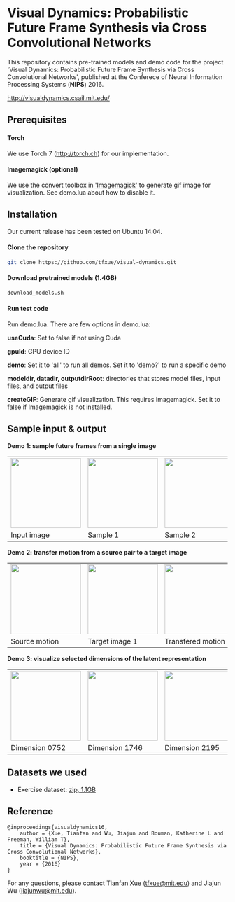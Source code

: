 #  Visual Dynamics: Probabilistic Future Frame Synthesis via Cross Convolutional Networks

This repository contains pre-trained models and demo code for the project 'Visual Dynamics: Probabilistic Future Frame Synthesis via Cross Convolutional Networks', published at the Conferece of Neural Information Processing Systems (**NIPS**) 2016.

http://visualdynamics.csail.mit.edu/

## Prerequisites

#### Torch
We use Torch 7 (http://torch.ch) for our implementation.

#### Imagemagick (optional)
We use the convert toolbox in ['Imagemagick'](http://www.imagemagick.com/) to generate gif image for visualization. See demo.lua about how to disable it.

## Installation
Our current release has been tested on Ubuntu 14.04.

#### Clone the repository
```sh
git clone https://github.com/tfxue/visual-dynamics.git
```
#### Download pretrained models (1.4GB) 
```sh
download_models.sh
``` 

#### Run test code

Run demo.lua. There are few options in demo.lua:

**useCuda**: Set to false if not using Cuda

**gpuId**: GPU device ID

**demo**: Set it to 'all' to run all demos. Set it to 'demo?' to run a specific demo

**modeldir, datadir, outputdirRoot**: directories that stores model files, input files, and output files

**createGIF**: Generate gif visualization. This requires Imagemagick. Set it to false if Imagemagick is not installed.


## Sample input & output

**Demo 1: sample future frames from a single image**
<table>
<tr>
<td><img src="http://visualdynamics.csail.mit.edu/repo/output/demo1/input.png" height="160"></td>
<td><img src="http://visualdynamics.csail.mit.edu/repo/output/demo1/sample_1.gif" height="160"></td>
<td><img src="http://visualdynamics.csail.mit.edu/repo/output/demo1/sample_2.gif" height="160"></td>
<td><img src="http://visualdynamics.csail.mit.edu/repo/output/demo1/sample_3.gif" height="160"></td>
</tr>
<tr>
<td> Input image </td>
<td> Sample 1 </td>
<td> Sample 2</td>
<td> Sample 3 </td>
</tr>
</table>

**Demo 2: transfer motion from a source pair to a target image**
<table>
<tr>
<td><img src="http://visualdynamics.csail.mit.edu/repo/output/demo2/source.gif" height="160"></td>
<td><img src="http://visualdynamics.csail.mit.edu/repo/output/demo2/target1_im1.png" height="160"></td>
<td><img src="http://visualdynamics.csail.mit.edu/repo/output/demo2/target1.gif" height="160"></td>
<td><img src="http://visualdynamics.csail.mit.edu/repo/output/demo2/target2_im1.png" height="160"></td>
<td><img src="http://visualdynamics.csail.mit.edu/repo/output/demo2/target2.gif" height="160"></td>
</tr>
<tr>
<td> Source motion </td>
<td> Target image 1 </td>
<td> Transfered motion </td>
<td> Target image 2 </td>
<td> Transfered motion </td>
</tr>
</table>

**Demo 3: visualize selected dimensions of the latent representation**
<table>
<tr>
<td><img src="http://visualdynamics.csail.mit.edu/repo/output/demo3/out_newz_dim0752.gif" height="160"></td>
<td><img src="http://visualdynamics.csail.mit.edu/repo/output/demo3/out_newz_dim1746.gif" height="160"></td>
<td><img src="http://visualdynamics.csail.mit.edu/repo/output/demo3/out_newz_dim2195.gif" height="160"></td>
</tr>
<tr>
<td> Dimension 0752 </td>
<td> Dimension 1746 </td>
<td> Dimension 2195 </td>
</tr>
</table>

## Datasets we used

- Exercise dataset: [zip, 1.1GB](http://visualdynamics.csail.mit.edu/exercise_dataset.zip)

## Reference

    @inproceedings{visualdynamics16,   
        author = {Xue, Tianfan and Wu, Jiajun and Bouman, Katherine L and Freeman, William T},   
        title = {Visual Dynamics: Probabilistic Future Frame Synthesis via Cross Convolutional Networks},   
        booktitle = {NIPS},   
        year = {2016}
    }
    
For any questions, please contact Tianfan Xue (tfxue@mit.edu) and Jiajun Wu (jiajunwu@mit.edu).
